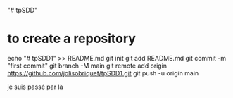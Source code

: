 "# tpSDD"

# to create a repository

echo "# tpSDD1" >> README.md
git init
git add README.md
git commit -m "first commit"
git branch -M main
git remote add origin https://github.com/jolisobriquet/tpSDD1.git
git push -u origin main

je suis passé par là
